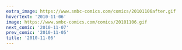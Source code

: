```yaml
---
extra_image: https://www.smbc-comics.com/comics/20101106after.gif
hovertext: '2010-11-06'
image: https://www.smbc-comics.com/comics/20101106.gif
next_comic: '2010-11-07'
prev_comic: '2010-11-05'
title: '2010-11-06'
---
```



